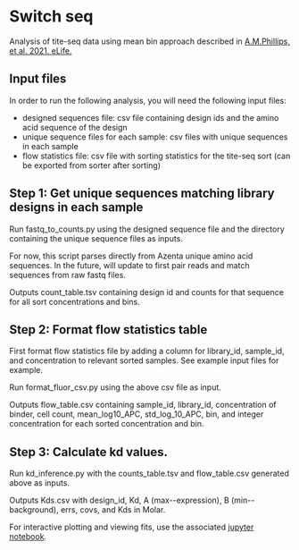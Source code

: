 # Switch seq
Analysis of tite-seq data using mean bin approach described in [A.M.Phillips, et al. 2021. eLife.](https://doi.org/10.7554/eLife.71393)

## Input files
In order to run the following analysis, you will need the following input files:

- designed sequences file: csv file containing design ids and the amino acid sequence of the design
- unique sequence files for each sample: csv files with unique sequences in each sample
- flow statistics file: csv file with sorting statistics for the tite-seq sort (can be exported from sorter after sorting)

## Step 1: Get unique sequences matching library designs in each sample

Run fastq_to_counts.py using the designed sequence file and the directory containing the unique sequence files as inputs.

For now, this script parses directly from Azenta unique amino acid sequences. In the future, will update to first pair reads and match sequences from raw fastq files. 

Outputs count_table.tsv containing design id and counts for that sequence for all sort concentrations and bins.

## Step 2: Format flow statistics table

First format flow statistics file by adding a column for library_id, sample_id, and concentration to relevant sorted samples. See example input files for example. 

Run format_fluor_csv.py using the above csv file as input. 

Outputs flow_table.csv containing sample_id, library_id, concentration of binder, cell count, mean_log10_APC, std_log_10_APC, bin, and integer concentration for each sorted concentration and bin. 

## Step 3: Calculate kd values.

Run kd_inference.py with the counts_table.tsv and flow_table.csv generated above as inputs. 

Outputs Kds.csv with design_id, Kd, A (max--expression), B (min--background), errs, covs, and Kds in Molar. 

For interactive plotting and viewing fits, use the associated [jupyter notebook](plotting/plot_curve_fits.ipynb).
